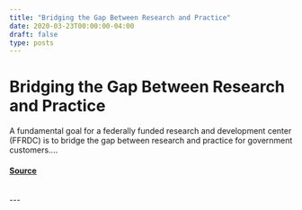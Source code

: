 ```yaml
---
title: "Bridging the Gap Between Research and Practice"
date: 2020-03-23T00:00:00-04:00
draft: false
type: posts
---
```

# Bridging the Gap Between Research and Practice





A fundamental goal for a federally funded research and development center (FFRDC) is to bridge the gap between research and practice for government customers....



#### [Source](https://insights.sei.cmu.edu/blog/bridging-the-gap-between-research-and-practice/)

<br/>
---
